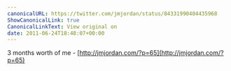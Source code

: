 ```yaml
---
canonicalURL: https://twitter.com/jmjordan/status/84331990404435968
ShowCanonicalLink: true
CanonicalLinkText: View original on
date: 2011-06-24T18:48:07+00:00
---
```

3 months worth of me - [http://jmjordan.com/?p=65](http://jmjordan.com/?p=65)